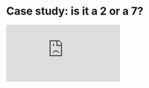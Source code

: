 # Case study: is it a 2 or a 7?
![img14](https://github.com/AldahirLopezNavarrete/Machine-Learning/edit/main/Theory/Linear_regression.md#:~:text=14.-,png,-15.png)
